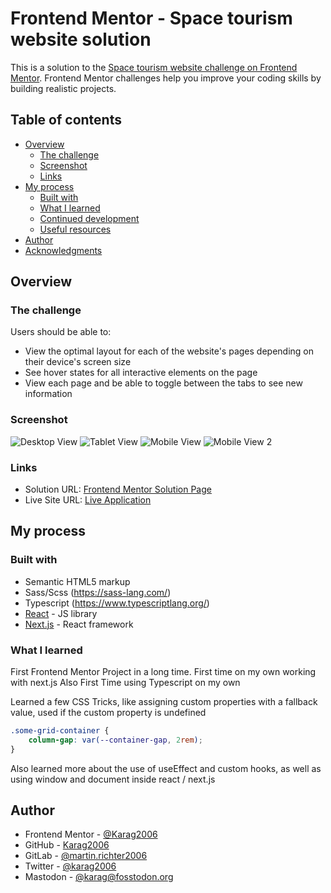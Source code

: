 # Frontend Mentor - Space tourism website solution

This is a solution to the [Space tourism website challenge on Frontend Mentor](https://www.frontendmentor.io/challenges/space-tourism-multipage-website-gRWj1URZ3). Frontend Mentor challenges help you improve your coding skills by building realistic projects.

## Table of contents

-   [Overview](#overview)
    -   [The challenge](#the-challenge)
    -   [Screenshot](#screenshot)
    -   [Links](#links)
-   [My process](#my-process)
    -   [Built with](#built-with)
    -   [What I learned](#what-i-learned)
    -   [Continued development](#continued-development)
    -   [Useful resources](#useful-resources)
-   [Author](#author)
-   [Acknowledgments](#acknowledgments)

## Overview

### The challenge

Users should be able to:

-   View the optimal layout for each of the website's pages depending on their device's screen size
-   See hover states for all interactive elements on the page
-   View each page and be able to toggle between the tabs to see new information

### Screenshot

![Desktop View](./public/screenshots/desktop.jpg)
![Tablet View](./public/screenshots/tablet.png)
![Mobile View](./public/screenshots/mobile.png)
![Mobile View 2](./public/screenshots/mobile2.png)

### Links

-   Solution URL: [Frontend Mentor Solution Page](https://your-solution-url.com)
-   Live Site URL: [Live Application](https://main--space-tourism-karag2006.netlify.app/)

## My process

### Built with

-   Semantic HTML5 markup
-   Sass/Scss (https://sass-lang.com/)
-   Typescript (https://www.typescriptlang.org/)
-   [React](https://reactjs.org/) - JS library
-   [Next.js](https://nextjs.org/) - React framework

### What I learned

First Frontend Mentor Project in a long time.
First time on my own working with next.js
Also First Time using Typescript on my own

Learned a few CSS Tricks, like assigning custom properties with a fallback value, used if the custom property is undefined

```css
.some-grid-container {
    column-gap: var(--container-gap, 2rem);
}
```

Also learned more about the use of useEffect and custom hooks, as well as using window and document inside react / next.js

## Author

-   Frontend Mentor - [@Karag2006](https://www.frontendmentor.io/profile/Karag2006)
-   GitHub - [Karag2006](https://github.com/Karag2006)
-   GitLab - [@martin.richter2006](https://gitlab.com/martin.richter2006)
-   Twitter - [@karag2006](https://www.twitter.com/karag2006)
-   Mastodon - [@karag@fosstodon.org](https://fosstodon.org/@karag)
